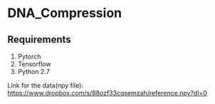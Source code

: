 # DNA_Compression

## Requirements
1. Pytorch
2. Tensorflow
3. Python 2.7

Link for the data(npy file): https://www.dropbox.com/s/88ozf33cqsemzah/reference.npy?dl=0
